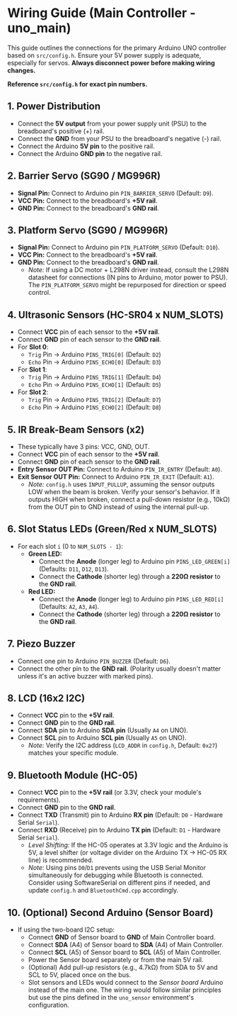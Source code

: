 # Wiring Guide (Main Controller - uno_main)

This guide outlines the connections for the primary Arduino UNO controller based on `src/config.h`. Ensure your 5V power supply is adequate, especially for servos. **Always disconnect power before making wiring changes.**

**Reference `src/config.h` for exact pin numbers.**

## 1. Power Distribution

*   Connect the **5V output** from your power supply unit (PSU) to the breadboard's positive (+) rail.
*   Connect the **GND** from your PSU to the breadboard's negative (-) rail.
*   Connect the Arduino **5V pin** to the positive rail.
*   Connect the Arduino **GND pin** to the negative rail.

## 2. Barrier Servo (SG90 / MG996R)

*   **Signal Pin:** Connect to Arduino pin `PIN_BARRIER_SERVO` (Default: `D9`).
*   **VCC Pin:** Connect to the breadboard's **+5V rail**.
*   **GND Pin:** Connect to the breadboard's **GND rail**.

## 3. Platform Servo (SG90 / MG996R)

*   **Signal Pin:** Connect to Arduino pin `PIN_PLATFORM_SERVO` (Default: `D10`).
*   **VCC Pin:** Connect to the breadboard's **+5V rail**.
*   **GND Pin:** Connect to the breadboard's **GND rail**.
    *   *Note:* If using a DC motor + L298N driver instead, consult the L298N datasheet for connections (IN pins to Arduino, motor power to PSU). The `PIN_PLATFORM_SERVO` might be repurposed for direction or speed control.

## 4. Ultrasonic Sensors (HC-SR04 x NUM_SLOTS)

*   Connect **VCC** pin of each sensor to the **+5V rail**.
*   Connect **GND** pin of each sensor to the **GND rail**.
*   For **Slot 0**:
    *   `Trig` Pin -> Arduino `PINS_TRIG[0]` (Default: `D2`)
    *   `Echo` Pin -> Arduino `PINS_ECHO[0]` (Default: `D3`)
*   For **Slot 1**:
    *   `Trig` Pin -> Arduino `PINS_TRIG[1]` (Default: `D4`)
    *   `Echo` Pin -> Arduino `PINS_ECHO[1]` (Default: `D5`)
*   For **Slot 2**:
    *   `Trig` Pin -> Arduino `PINS_TRIG[2]` (Default: `D7`)
    *   `Echo` Pin -> Arduino `PINS_ECHO[2]` (Default: `D8`)

## 5. IR Break-Beam Sensors (x2)

*   These typically have 3 pins: VCC, GND, OUT.
*   Connect **VCC** pin of each sensor to the **+5V rail**.
*   Connect **GND** pin of each sensor to the **GND rail**.
*   **Entry Sensor OUT Pin:** Connect to Arduino `PIN_IR_ENTRY` (Default: `A0`).
*   **Exit Sensor OUT Pin:** Connect to Arduino `PIN_IR_EXIT` (Default: `A1`).
    *   *Note:* `config.h` uses `INPUT_PULLUP`, assuming the sensor outputs LOW when the beam is broken. Verify your sensor's behavior. If it outputs HIGH when broken, connect a pull-down resistor (e.g., 10kΩ) from the OUT pin to GND instead of using the internal pull-up.

## 6. Slot Status LEDs (Green/Red x NUM_SLOTS)

*   For each slot `i` (0 to `NUM_SLOTS - 1`):
    *   **Green LED:**
        *   Connect the **Anode** (longer leg) to Arduino pin `PINS_LED_GREEN[i]` (Defaults: `D11`, `D12`, `D13`).
        *   Connect the **Cathode** (shorter leg) through a **220Ω resistor** to the **GND rail**.
    *   **Red LED:**
        *   Connect the **Anode** (longer leg) to Arduino pin `PINS_LED_RED[i]` (Defaults: `A2`, `A3`, `A4`).
        *   Connect the **Cathode** (shorter leg) through a **220Ω resistor** to the **GND rail**.

## 7. Piezo Buzzer

*   Connect one pin to Arduino `PIN_BUZZER` (Default: `D6`).
*   Connect the other pin to the **GND rail**. (Polarity usually doesn't matter unless it's an active buzzer with marked pins).

## 8. LCD (16x2 I2C)

*   Connect **VCC** pin to the **+5V rail**.
*   Connect **GND** pin to the **GND rail**.
*   Connect **SDA** pin to Arduino **SDA pin** (Usually `A4` on UNO).
*   Connect **SCL** pin to Arduino **SCL pin** (Usually `A5` on UNO).
    *   *Note:* Verify the I2C address (`LCD_ADDR` in `config.h`, Default: `0x27`) matches your specific module.

## 9. Bluetooth Module (HC-05)

*   Connect **VCC** pin to the **+5V rail** (or 3.3V, check your module's requirements).
*   Connect **GND** pin to the **GND rail**.
*   Connect **TXD** (Transmit) pin to Arduino **RX pin** (Default: `D0` - Hardware Serial `Serial`).
*   Connect **RXD** (Receive) pin to Arduino **TX pin** (Default: `D1` - Hardware Serial `Serial`).
    *   *Level Shifting:* If the HC-05 operates at 3.3V logic and the Arduino is 5V, a level shifter (or voltage divider on the Arduino TX -> HC-05 RX line) is recommended.
    *   *Note:* Using pins `D0`/`D1` prevents using the USB Serial Monitor simultaneously for debugging while Bluetooth is connected. Consider using SoftwareSerial on different pins if needed, and update `config.h` and `BluetoothCmd.cpp` accordingly.

## 10. (Optional) Second Arduino (Sensor Board)

*   If using the two-board I2C setup:
    *   Connect **GND** of Sensor board to **GND** of Main Controller board.
    *   Connect **SDA** (A4) of Sensor board to **SDA** (A4) of Main Controller.
    *   Connect **SCL** (A5) of Sensor board to **SCL** (A5) of Main Controller.
    *   Power the Sensor board separately or from the main 5V rail.
    *   (Optional) Add pull-up resistors (e.g., 4.7kΩ) from SDA to 5V and SCL to 5V, placed once on the bus.
    *   Slot sensors and LEDs would connect to the *Sensor board* Arduino instead of the main one. The wiring would follow similar principles but use the pins defined in the `uno_sensor` environment's configuration. 